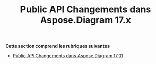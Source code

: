 ﻿---
title: Public API Changements dans Aspose.Diagram 17.x
type: docs
weight: 10
url: /fr/net/public-api-changes-in-aspose-diagram-17-x/
---
**Cette section comprend les rubriques suivantes**
- [Public API Changements dans Aspose.Diagram 17,01](/diagram/fr/net/public-api-changes-in-aspose-diagram-17-01/)
